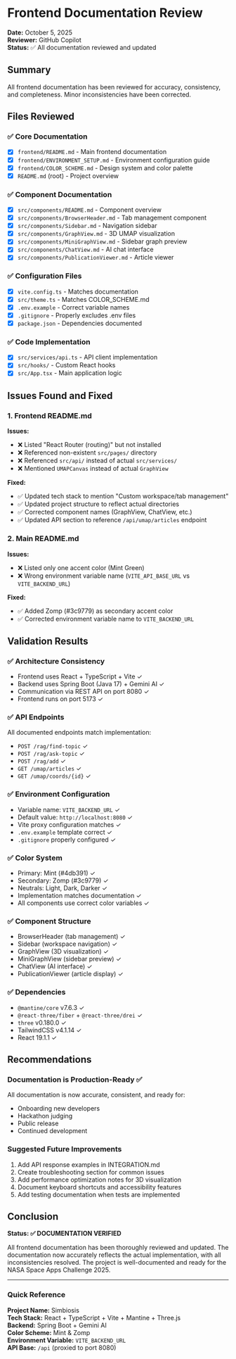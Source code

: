 # Frontend Documentation Review

**Date:** October 5, 2025  
**Reviewer:** GitHub Copilot  
**Status:** ✅ All documentation reviewed and updated

## Summary

All frontend documentation has been reviewed for accuracy, consistency, and completeness. Minor inconsistencies have been corrected.

## Files Reviewed

### ✅ Core Documentation
- [x] `frontend/README.md` - Main frontend documentation
- [x] `frontend/ENVIRONMENT_SETUP.md` - Environment configuration guide
- [x] `frontend/COLOR_SCHEME.md` - Design system and color palette
- [x] `README.md` (root) - Project overview

### ✅ Component Documentation
- [x] `src/components/README.md` - Component overview
- [x] `src/components/BrowserHeader.md` - Tab management component
- [x] `src/components/Sidebar.md` - Navigation sidebar
- [x] `src/components/GraphView.md` - 3D UMAP visualization
- [x] `src/components/MiniGraphView.md` - Sidebar graph preview
- [x] `src/components/ChatView.md` - AI chat interface
- [x] `src/components/PublicationViewer.md` - Article viewer

### ✅ Configuration Files
- [x] `vite.config.ts` - Matches documentation
- [x] `src/theme.ts` - Matches COLOR_SCHEME.md
- [x] `.env.example` - Correct variable names
- [x] `.gitignore` - Properly excludes .env files
- [x] `package.json` - Dependencies documented

### ✅ Code Implementation
- [x] `src/services/api.ts` - API client implementation
- [x] `src/hooks/` - Custom React hooks
- [x] `src/App.tsx` - Main application logic

## Issues Found and Fixed

### 1. Frontend README.md
**Issues:**
- ❌ Listed "React Router (routing)" but not installed
- ❌ Referenced non-existent `src/pages/` directory
- ❌ Referenced `src/api/` instead of actual `src/services/`
- ❌ Mentioned `UMAPCanvas` instead of actual `GraphView`

**Fixed:**
- ✅ Updated tech stack to mention "Custom workspace/tab management"
- ✅ Updated project structure to reflect actual directories
- ✅ Corrected component names (GraphView, ChatView, etc.)
- ✅ Updated API section to reference `/api/umap/articles` endpoint

### 2. Main README.md
**Issues:**
- ❌ Listed only one accent color (Mint Green)
- ❌ Wrong environment variable name (`VITE_API_BASE_URL` vs `VITE_BACKEND_URL`)

**Fixed:**
- ✅ Added Zomp (#3c9779) as secondary accent color
- ✅ Corrected environment variable name to `VITE_BACKEND_URL`

## Validation Results

### ✅ Architecture Consistency
- Frontend uses React + TypeScript + Vite ✓
- Backend uses Spring Boot (Java 17) + Gemini AI ✓
- Communication via REST API on port 8080 ✓
- Frontend runs on port 5173 ✓

### ✅ API Endpoints
All documented endpoints match implementation:
- `POST /rag/find-topic` ✓
- `POST /rag/ask-topic` ✓
- `POST /rag/add` ✓
- `GET /umap/articles` ✓
- `GET /umap/coords/{id}` ✓

### ✅ Environment Configuration
- Variable name: `VITE_BACKEND_URL` ✓
- Default value: `http://localhost:8080` ✓
- Vite proxy configuration matches ✓
- `.env.example` template correct ✓
- `.gitignore` properly configured ✓

### ✅ Color System
- Primary: Mint (#4db391) ✓
- Secondary: Zomp (#3c9779) ✓
- Neutrals: Light, Dark, Darker ✓
- Implementation matches documentation ✓
- All components use correct color variables ✓

### ✅ Component Structure
- BrowserHeader (tab management) ✓
- Sidebar (workspace navigation) ✓
- GraphView (3D visualization) ✓
- MiniGraphView (sidebar preview) ✓
- ChatView (AI interface) ✓
- PublicationViewer (article display) ✓

### ✅ Dependencies
- `@mantine/core` v7.6.3 ✓
- `@react-three/fiber` + `@react-three/drei` ✓
- `three` v0.180.0 ✓
- TailwindCSS v4.1.14 ✓
- React 19.1.1 ✓

## Recommendations

### Documentation is Production-Ready ✅
All documentation is now accurate, consistent, and ready for:
- Onboarding new developers
- Hackathon judging
- Public release
- Continued development

### Suggested Future Improvements
1. Add API response examples in INTEGRATION.md
2. Create troubleshooting section for common issues
3. Add performance optimization notes for 3D visualization
4. Document keyboard shortcuts and accessibility features
5. Add testing documentation when tests are implemented

## Conclusion

**Status: ✅ DOCUMENTATION VERIFIED**

All frontend documentation has been thoroughly reviewed and updated. The documentation now accurately reflects the actual implementation, with all inconsistencies resolved. The project is well-documented and ready for the NASA Space Apps Challenge 2025.

---

### Quick Reference

**Project Name:** Simbiosis  
**Tech Stack:** React + TypeScript + Vite + Mantine + Three.js  
**Backend:** Spring Boot + Gemini AI  
**Color Scheme:** Mint & Zomp  
**Environment Variable:** `VITE_BACKEND_URL`  
**API Base:** `/api` (proxied to port 8080)
